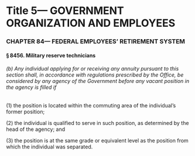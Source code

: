 
# Title 5— GOVERNMENT ORGANIZATION AND EMPLOYEES
### CHAPTER 84— FEDERAL EMPLOYEES’ RETIREMENT SYSTEM
#### § 8456. Military reserve technicians
###### (b) Any individual applying for or receiving any annuity pursuant to this section shall, in accordance with regulations prescribed by the Office, be considered by any agency of the Government before any vacant position in the agency is filled if

(1) the position is located within the commuting area of the individual’s former position;

(2) the individual is qualified to serve in such position, as determined by the head of the agency; and

(3) the position is at the same grade or equivalent level as the position from which the individual was separated.
